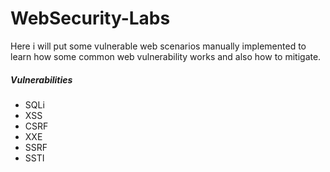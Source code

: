 # WebSecurity-Labs
Here i will put some vulnerable web scenarios manually implemented to learn how some common web vulnerability works and also how to mitigate.

##### Vulnerabilities
- SQLi
- XSS
- CSRF
- XXE
- SSRF
- SSTI
